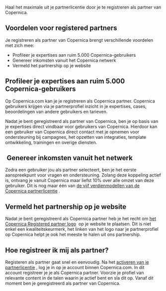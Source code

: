 Haal het maximale uit je partnerlicentie door je te registreren als
partner van Copernica.

Voordelen voor registered partners
----------------------------------

Je registreren als partner van Copernica brengt verschillende voordelen
met zich mee:

-   Profileer je expertises aan ruim 5.000 Copernica-gebruikers
-   Genereer inkomsten vanuit het Copernica netwerk
-   Vermeld het partnership op je website

Profileer je expertises aan ruim 5.000 Copernica-gebruikers
-----------------------------------------------------------

Op Copernica.com kan je je registreren als Copernica partner. Copernica
gebruikers krijgen via je partnerprofiel inzicht in je expertises,
cases, beoordelingen van andere gebruikers en tarieven.

Nadat je bent geregistreerd als partner van Copernica, ben je op basis
van je expertises direct vindbaar voor gebruikers van Copernica.
Hierdoor kan een gebruiker van Copernica direct contact met je opnemen
voor ondersteuning bij campagnes, het opzetten van integraties, template
ontwikkeling, trainingen en overige diensten.

 Genereer inkomsten vanuit het netwerk
--------------------------------------

Zodra een gebruiker jou als partner selecteert, ben je het eerste
aanspreekpunt voor vragen en ondersteuning. Zolang deze koppeling actief
is, ontvang je vanuit Copernica maar liefst 10% over alle omzet van deze
gebruiker. Dit is nog maar één van [de vijf verdienmodellen van de
Copernica
partnerlicentie](./5-ways-of-generating-turnover.md "5 Verdienmodellen van de partnerlicentie")
.

Vermeld het partnership op je website
-------------------------------------

Nadat je bent geregistreerd als Copernica partner heb je het recht om
[het Copernica Registered partner
logo](./media-resources.md "Mediabronnen")
 op je website te plaatsen. Dit is niet enkel een kwaliteitskeurmerk,
het linken van het logo naar je partnerprofiel op Copernica helpt je ook
het meeste te halen uit ons partnership.

Hoe registreer ik mij als partner?
----------------------------------

Registeren als partner gaat snel en eenvoudig. Na het [activeren van je
partnerlicentie](http://www.copernica.com/nl/copernica-proberen "Probeer gratis")
, log je in op je account binnen Copernica.com. In dit account
registreer je je als Copernica partner. Voorzie je profiel van relevante
content in de talen waarin je actief bent en sla dit op. Vanaf dit
moment ben je geregistreerd als partner van Copernica.
